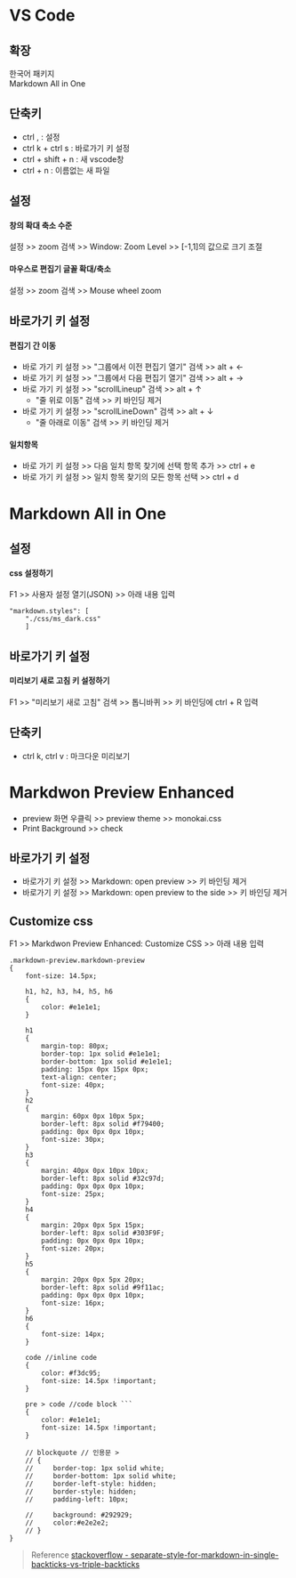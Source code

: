 # VS Code
## 확장
한국어 패키지  
Markdown All in One

## 단축키
* ctrl , : 설정
* ctrl k + ctrl s : 바로가기 키 설정 
* ctrl + shift + n : 새 vscode창
* ctrl + n : 이름없는 새 파일

## 설정
#### 창의 확대 축소 수준  
설정 >> zoom 검색 >> Window: Zoom Level >> [-1,1]의 값으로 크기 조절

#### 마우스로 편집기 글꼴 확대/축소  
설정 >> zoom 검색 >> Mouse wheel zoom

## 바로가기 키 설정
#### 편집기 간 이동  
* 바로 가기 키 설정 >> "그룹에서 이전 편집기 열기" 검색 >> alt + $\leftarrow$   
* 바로 가기 키 설정 >> "그룹에서 다음 편집기 열기" 검색 >> alt + $\rightarrow$ 
* 바로 가기 키 설정 >> "scrollLineup" 검색 >> alt + $\uparrow$ 
  * "줄 위로 이동" 검색 >> 키 바인딩 제거
* 바로 가기 키 설정 >> "scrollLineDown" 검색 >> alt + $\downarrow$ 
  * "줄 아래로 이동" 검색 >> 키 바인딩 제거

#### 일치항목
* 바로 가기 키 설정 >> 다음 일치 항목 찾기에 선택 항목 추가 >> ctrl + e  
* 바로 가기 키 설정 >> 일치 항목 찾기의 모든 항목 선택 >> ctrl + d  

# Markdown All in One
## 설정
#### css 설정하기
F1 >> 사용자 설정 열기(JSON) >> 아래 내용 입력
```
"markdown.styles": [
    "./css/ms_dark.css"
    ]
```

## 바로가기 키 설정
#### 미리보기 새로 고침 키 설정하기  
F1 >> "미리보기 새로 고침" 검색 >> 톱니바퀴 >> 키 바인딩에 ctrl + R 입력

## 단축키
* ctrl k, ctrl v : 마크다운 미리보기

# Markdwon Preview Enhanced

* preview 화면 우클릭 >> preview theme >> monokai.css
* Print Background >> check

## 바로가기 키 설정
* 바로가기 키 설정 >> Markdown: open preview >> 키 바인딩 제거
* 바로가기 키 설정 >> Markdown: open preview to the side >> 키 바인딩 제거

## Customize css
F1 >> Markdwon Preview Enhanced: Customize CSS >> 아래 내용 입력
```
.markdown-preview.markdown-preview 
{
    font-size: 14.5px;     

    h1, h2, h3, h4, h5, h6 
    {        
        color: #e1e1e1;	
    }

    h1	
    {
        margin-top: 80px;
        border-top: 1px solid #e1e1e1;                
        border-bottom: 1px solid #e1e1e1;
        padding: 15px 0px 15px 0px;        
        text-align: center;
        font-size: 40px;
    }
    h2	
    {
        margin: 60px 0px 10px 5px;
        border-left: 8px solid #f79400;
        padding: 0px 0px 0px 10px;        
        font-size: 30px;
    }
    h3	
    {
        margin: 40px 0px 10px 10px;
        border-left: 8px solid #32c97d;
        padding: 0px 0px 0px 10px;        
        font-size: 25px;
    }
    h4	
    {        
        margin: 20px 0px 5px 15px;
        border-left: 8px solid #303F9F;
        padding: 0px 0px 0px 10px;        
        font-size: 20px;
    }
    h5	
    {
        margin: 20px 0px 5px 20px;
        border-left: 8px solid #9f11ac;            
        padding: 0px 0px 0px 10px;        
        font-size: 16px;
    }
    h6	
    {
        font-size: 14px;
    }

    code //inline code
    {
        color: #f3dc95;
        font-size: 14.5px !important;
    }

    pre > code //code block ```
    {
        color: #e1e1e1;	        
        font-size: 14.5px !important;
    }
    
    // blockquote // 인용문 >
    // {
    //     border-top: 1px solid white;
    //     border-bottom: 1px solid white;
    //     border-left-style: hidden;
    //     border-style: hidden;    
    //     padding-left: 10px;
       
    //     background: #292929;
    //     color:#e2e2e2;
    // }
}

```
> Reference
> [stackoverflow - separate-style-for-markdown-in-single-backticks-vs-triple-backticks](https://stackoverflow.com/questions/49703670/separate-style-for-markdown-in-single-backticks-vs-triple-backticks-using-the-m)